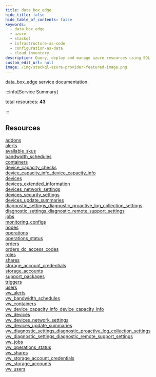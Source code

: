 ```yaml
---
title: data_box_edge
hide_title: false
hide_table_of_contents: false
keywords:
  - data_box_edge
  - azure
  - stackql
  - infrastructure-as-code
  - configuration-as-data
  - cloud inventory
description: Query, deploy and manage azure resources using SQL
custom_edit_url: null
image: /img/stackql-azure-provider-featured-image.png
---
```


data_box_edge service documentation.

:::info[Service Summary]

total resources: __43__  

:::

## Resources
<div class="row">
<div class="providerDocColumn">
<a href="/services/data_box_edge/addons/">addons</a><br />
<a href="/services/data_box_edge/alerts/">alerts</a><br />
<a href="/services/data_box_edge/available_skus/">available_skus</a><br />
<a href="/services/data_box_edge/bandwidth_schedules/">bandwidth_schedules</a><br />
<a href="/services/data_box_edge/containers/">containers</a><br />
<a href="/services/data_box_edge/device_capacity_checks/">device_capacity_checks</a><br />
<a href="/services/data_box_edge/device_capacity_info_device_capacity_info/">device_capacity_info_device_capacity_info</a><br />
<a href="/services/data_box_edge/devices/">devices</a><br />
<a href="/services/data_box_edge/devices_extended_information/">devices_extended_information</a><br />
<a href="/services/data_box_edge/devices_network_settings/">devices_network_settings</a><br />
<a href="/services/data_box_edge/devices_security_settings/">devices_security_settings</a><br />
<a href="/services/data_box_edge/devices_update_summaries/">devices_update_summaries</a><br />
<a href="/services/data_box_edge/diagnostic_settings_diagnostic_proactive_log_collection_settings/">diagnostic_settings_diagnostic_proactive_log_collection_settings</a><br />
<a href="/services/data_box_edge/diagnostic_settings_diagnostic_remote_support_settings/">diagnostic_settings_diagnostic_remote_support_settings</a><br />
<a href="/services/data_box_edge/jobs/">jobs</a><br />
<a href="/services/data_box_edge/monitoring_configs/">monitoring_configs</a><br />
<a href="/services/data_box_edge/nodes/">nodes</a><br />
<a href="/services/data_box_edge/operations/">operations</a><br />
<a href="/services/data_box_edge/operations_status/">operations_status</a><br />
<a href="/services/data_box_edge/orders/">orders</a><br />
<a href="/services/data_box_edge/orders_dc_access_codes/">orders_dc_access_codes</a><br />
<a href="/services/data_box_edge/roles/">roles</a>
</div>
<div class="providerDocColumn">
<a href="/services/data_box_edge/shares/">shares</a><br />
<a href="/services/data_box_edge/storage_account_credentials/">storage_account_credentials</a><br />
<a href="/services/data_box_edge/storage_accounts/">storage_accounts</a><br />
<a href="/services/data_box_edge/support_packages/">support_packages</a><br />
<a href="/services/data_box_edge/triggers/">triggers</a><br />
<a href="/services/data_box_edge/users/">users</a><br />
<a href="/services/data_box_edge/vw_alerts/">vw_alerts</a><br />
<a href="/services/data_box_edge/vw_bandwidth_schedules/">vw_bandwidth_schedules</a><br />
<a href="/services/data_box_edge/vw_containers/">vw_containers</a><br />
<a href="/services/data_box_edge/vw_device_capacity_info_device_capacity_info/">vw_device_capacity_info_device_capacity_info</a><br />
<a href="/services/data_box_edge/vw_devices/">vw_devices</a><br />
<a href="/services/data_box_edge/vw_devices_network_settings/">vw_devices_network_settings</a><br />
<a href="/services/data_box_edge/vw_devices_update_summaries/">vw_devices_update_summaries</a><br />
<a href="/services/data_box_edge/vw_diagnostic_settings_diagnostic_proactive_log_collection_settings/">vw_diagnostic_settings_diagnostic_proactive_log_collection_settings</a><br />
<a href="/services/data_box_edge/vw_diagnostic_settings_diagnostic_remote_support_settings/">vw_diagnostic_settings_diagnostic_remote_support_settings</a><br />
<a href="/services/data_box_edge/vw_jobs/">vw_jobs</a><br />
<a href="/services/data_box_edge/vw_operations_status/">vw_operations_status</a><br />
<a href="/services/data_box_edge/vw_shares/">vw_shares</a><br />
<a href="/services/data_box_edge/vw_storage_account_credentials/">vw_storage_account_credentials</a><br />
<a href="/services/data_box_edge/vw_storage_accounts/">vw_storage_accounts</a><br />
<a href="/services/data_box_edge/vw_users/">vw_users</a>
</div>
</div>
